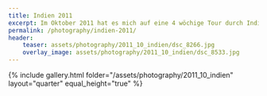 ```yaml
---
title: Indien 2011
excerpt: Im Oktober 2011 hat es mich auf eine 4 wöchige Tour durch Indien und Nepal verschlagen.
permalink: /photography/indien-2011/
header:
    teaser: assets/photography/2011_10_indien/dsc_8266.jpg
    overlay_image: assets/photography/2011_10_indien/dsc_8533.jpg
---
```


{% include gallery.html folder="/assets/photography/2011_10_indien" layout="quarter" equal_height="true" %}